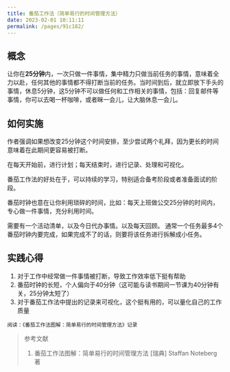 ```yaml
---
title: 番茄工作法（简单易行的时间管理方法）
date: 2023-02-01 10:11:11
permalink: /pages/91c182/
---
```

## 概念
让你在**25分钟**内，一次只做一件事情，集中精力只做当前任务的事情，意味着全力以赴，任何其他的事情都不得打断当前的任务。当时间到后，就立即放下手头的事情，休息5分钟，这5分钟不可以做任何和工作相关的事情，包括：回复邮件等事情，你可以去喝一杯咖啡，或者眯一会儿，让大脑休息一会儿。
## 如何实施
作者强调如果想改变25分钟这个时间安排，至少尝试两个礼拜，因为更长的时间意味着在此期间更容易被打断。

在每天开始前，进行计划；每天结束时，进行记录、处理和可视化。

番茄工作法的好处在于，可以持续的学习，特别适合备考阶段或者准备面试的阶段。

番茄时钟也意在让你利用琐碎的时间，比如：每天上班做公交25分钟的时间内，专心做一件事情，充分利用时间。

需要有一个活动清单，以及今日代办事情。以及每天回顾。
通常一个任务最多4个番茄时钟内要完成，如果完成不了的话，则要将该任务进行拆解成小任务。

## 实践心得
1. 对于工作中经常做一件事情被打断，导致工作效率低下挺有帮助
2. 番茄时钟的长短，个人偏向于40分钟（这可能与读书期间一节课为40分钟有关，25分钟太短了）
3. 对于番茄工作法中提出的记录来可视化，这个挺有用的，可以量化自己的工作质量

`阅读：《番茄工作法图解：简单易行的时间管理方法》记录`

> 参考文献
> 1. 番茄工作法图解：简单易行的时间管理方法      [瑞典] Staffan Noteberg 著
